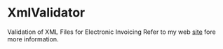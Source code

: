 # XmlValidator
Validation of XML Files for Electronic Invoicing
Refer to my web [site](http://milosev.com/index.php/downloads/validation-of-xml-files-for-electronic-invoicing) fore more information.
